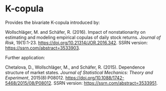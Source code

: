 # K-copula
Provides the bivariate K-copula introduced by:  

Wollschläger, M. and Schäfer, R. (2016). Impact of nonstationarity on estimating and modeling empirical copulas of daily stock returns. *Journal of Risk*, 19(1):1-23. https://doi.org/10.21314/JOR.2016.342. SSRN version: https://ssrn.com/abstract=3533903.

Further application:  

Chetalova, D., Wollschläger, M., and Schäfer, R. (2015). Dependence structure of market states. *Journal of Statistical Mechanics: Theory and Experiment*, 2015(8):P08012. https://doi.org/10.1088/1742-5468/2015/08/P08012. SSRN version: https://ssrn.com/abstract=3533951.
